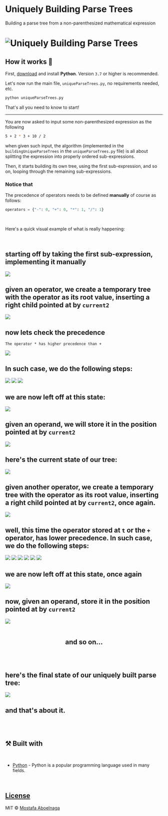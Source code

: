 # Uniquely Building Parse Trees
 Building a parse tree from a non-parenthesized mathematical expression


# ![Uniquely Building Parse Trees](https://github.com/mostafa-aboelnaga/Uniquely-Building-Parse-Trees/blob/main/DemoImages/AlgorithmIntroDemo.png?raw=true)

## **How it works** 🤔

First, [download](https://www.python.org/downloads/) and install **Python**. Version `3.7` or higher is recommended.


Let's now run the main file, `uniqueParseTrees.py`, no requirements needed, etc.

```bash
python uniqueParseTrees.py
```

That's all you need to know to start!

---

You are now asked to input some non-parenthesized expression as the following

```bash
5 + 2 * 3 + 10 / 2
```

when given such input, the algorithm (implemented in the `buildingUniqueParseTrees` in the `uniqueParseTrees.py` file) is all about splitting the expression into properly ordered sub-expressions.

Then, it starts building its own tree, using the first sub-expression, and so on, looping through the remaining sub-expressions.

### Notice that

The precedence of operators needs to be defined **manually** of course as follows:
```python
operators = {"-": 0, "+": 0, "*": 1, "/": 1}
```

<br>

Here's a quick visual example of what is really happening:

<br>

## starting off by taking the first sub-expression, implementing it manually
<img style="background: white" src="DemoImages/1.png" />

## given an operator, we create a temporary tree with the operator as its root value, inserting a right child pointed at by `current2`

<img style="background: white" src="DemoImages/2.png" />

## now lets check the precedence
`The operator * has higher precedence than +`

<img style="background: white" src="DemoImages/3.0.png" />

## In such case, we do the following steps:

<img style="background: white" src="DemoImages/3.1.png" />
<img style="background: white" src="DemoImages/3.2.png" />
<img style="background: white" src="DemoImages/3.3.png" />

## we are now left off at this **state**: 

<img style="background: white" src="DemoImages/4.png" />

## given an operand, we will store it in the position pointed at by `current2`

<img style="background: white" src="DemoImages/4.1.png" />

## here's the current **state** of our tree:
<img style="background: white" src="DemoImages/4.2.png" />

## given another operator, we create a temporary tree with the operator as its root value, inserting a right child pointed at by `current2`, once again.

<img style="background: white" src="DemoImages/5.png" />

## well, this time the operator stored at `t` or the `+` operator, has lower precedence. In such case, we do the following steps: 

<img style="background: white" src="DemoImages/6.png" />


<img style="background: white" src="DemoImages/6.1.png" />
<img style="background: white" src="DemoImages/6.2.png" />
<img style="background: white" src="DemoImages/6.3.png" />
<img style="background: white" src="DemoImages/6.4.png" />
<img style="background: white" src="DemoImages/6.5.png" />

## we are now left off at this **state**, once again

<img style="background: white" src="DemoImages/7.png" />

## now, given an operand, store it in the position pointed at by `current2`

<img style="background: white" src="DemoImages/7.1.png" />

<br>
<br>

<h2 align="center" style="font-weight: bold;">and so on...</h2>

<br>
<br>

## here's the final state of our uniquely built parse tree:

<img style="background: white" src="DemoImages/8.png" />

## and that's about it.

<br>
<br>

## ⚒️ **Built with**

<br>


- [Python](https://www.w3schools.com/python/python_reference.asp) - Python is a popular programming language used in many fields.


<br>


## [License](https://github.com/mostafa-aboelnaga/Terminalio/blob/main/LICENSE)

MIT © [Mostafa Aboelnaga](https://github.com/mostafa-aboelnaga/)
